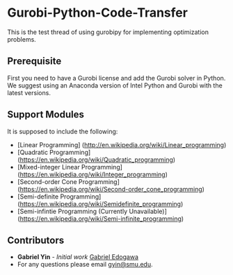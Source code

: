 # Gurobi-Python-Code-Transfer
This is the test thread of using gurobipy for implementing optimization problems.

## Prerequisite

First you need to have a Gurobi license and add the Gurobi solver in Python. We suggest using an Anaconda version of Intel Python and Gurobi with the latest versions.

## Support Modules

It is supposed to include the following:

* [Linear Programming] (http://en.wikipedia.org/wiki/Linear_programming)
* [Quadratic Programming] (https://en.wikipedia.org/wiki/Quadratic_programming)
* [Mixed-integer Linear Programming] (https://en.wikipedia.org/wiki/Integer_programming)
* [Second-order Cone Programming] (https://en.wikipedia.org/wiki/Second-order_cone_programming)
* [Semi-definite Programming] (https://en.wikipedia.org/wiki/Semidefinite_programming)
* [Semi-infintie Programming (Currently Unavailable)] (https://en.wikipedia.org/wiki/Semi-infinite_programming)

## Contributors

* **Gabriel Yin** - *Initial work* [Gabriel Edogawa](https://github.com/GabrielEdogawa)
* For any questions please email gyin@smu.edu. 
